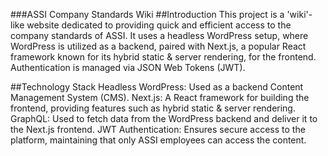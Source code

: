 ###ASSI Company Standards Wiki
##Introduction
This project is a 'wiki'-like website dedicated to providing quick and efficient access to the company standards of ASSI. It uses a headless WordPress setup, where WordPress is utilized as a backend, paired with Next.js, a popular React framework known for its hybrid static & server rendering, for the frontend. Authentication is managed via JSON Web Tokens (JWT).

##Technology Stack
Headless WordPress: Used as a backend Content Management System (CMS).
Next.js: A React framework for building the frontend, providing features such as hybrid static & server rendering.
GraphQL: Used to fetch data from the WordPress backend and deliver it to the Next.js frontend.
JWT Authentication: Ensures secure access to the platform, maintaining that only ASSI employees can access the content.
